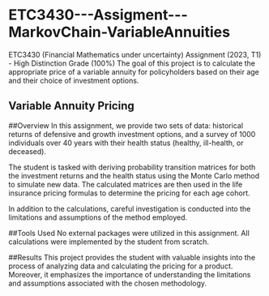 # ETC3430---Assigment---MarkovChain-VariableAnnuities
ETC3430 (Financial Mathematics under uncertainty) Assignment (2023, T1) - High Distinction Grade (100%)
The goal of this project is to calculate the appropriate price of a variable annuity for policyholders based on their age and their choice of investment options.
## Variable Annuity Pricing

##Overview
In this assignment, we provide two sets of data: historical returns of defensive and growth investment options, and a survey of 1000 individuals over 40 years with their health status (healthy, ill-health, or deceased).

The student is tasked with deriving probability transition matrices for both the investment returns and the health status using the Monte Carlo method to simulate new data. The calculated matrices are then used in the life insurance pricing formulas to determine the pricing for each age cohort.

In addition to the calculations, careful investigation is conducted into the limitations and assumptions of the method employed.

##Tools Used
No external packages were utilized in this assignment. All calculations were implemented by the student from scratch.

##Results
This project provides the student with valuable insights into the process of analyzing data and calculating the pricing for a product. Moreover, it emphasizes the importance of understanding the limitations and assumptions associated with the chosen methodology.
